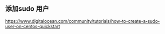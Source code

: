 ## 添加sudo 用户

https://www.digitalocean.com/community/tutorials/how-to-create-a-sudo-user-on-centos-quickstart
